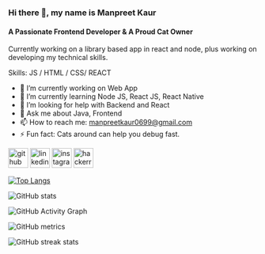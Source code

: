 ### Hi there 👋, my name is Manpreet Kaur
#### A Passionate Frontend Developer & A Proud Cat Owner
Currently working on a library based app in react and node, plus working on developing my technical skills.

Skills:  JS / HTML / CSS/ REACT

- 🔭 I’m currently working on Web App 
- 🌱 I’m currently learning Node JS, React JS, React Native 
- 🤔 I’m looking for help with Backend and React 
- 💬 Ask me about Java, Frontend 
- 📫 How to reach me: manpreetkaur0699@gmail.com 
- ⚡ Fun fact: Cats around can help you debug fast. 


[<img src='https://cdn.jsdelivr.net/npm/simple-icons@3.0.1/icons/github.svg' alt='github' height='40'>](https://github.com/ManpreetKaur14)  [<img src='https://cdn.jsdelivr.net/npm/simple-icons@3.0.1/icons/linkedin.svg' alt='linkedin' height='40'>](https://www.linkedin.com/in/manpreet-kaur-1151a2194/)  [<img src='https://cdn.jsdelivr.net/npm/simple-icons@3.0.1/icons/instagram.svg' alt='instagram' height='40'>](https://www.instagram.com/preet_._1406/)  [<img src='https://cdn.jsdelivr.net/npm/simple-icons@3.0.1/icons/hackerrank.svg' alt='hackerrank' height='40'>](manpreetkaur0699)  

[![Top Langs](https://github-readme-stats.vercel.app/api/top-langs/?username=ManpreetKaur14)](https://github.com/anuraghazra/github-readme-stats)

![GitHub stats](https://github-readme-stats.vercel.app/api?username=ManpreetKaur14&show_icons=true)  

![GitHub Activity Graph](https://activity-graph.herokuapp.com/graph?username=ManpreetKaur14)  

![GitHub metrics](https://metrics.lecoq.io/ManpreetKaur14)  

![GitHub streak stats](https://github-readme-streak-stats.herokuapp.com/?user=ManpreetKaur14)  

